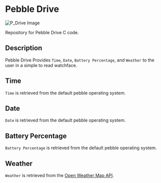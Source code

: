 # Pebble Drive
![P_Drive Image](https://github.com/MacBoyPro98/Pebble_Drive/blob/master/resources/images/Drive%20(Time).png "Sample Screen Output")

Repository for Pebble Drive C code.

## Description
Pebble Drive Provides `Time`, `Date`, `Battery Percentage`, and `Weather` to the user in a simple to read watchface.

## Time
`Time` is retrieved from the default pebble operating system.

## Date
`Date` is retrieved from the default pebble operating system.

## Battery Percentage
`Battery Percentage` is retrieved from the default pebble operating system.

## Weather
`Weather` is retrieved from the [Open Weather Map API](https://www.openweathermap.org).
